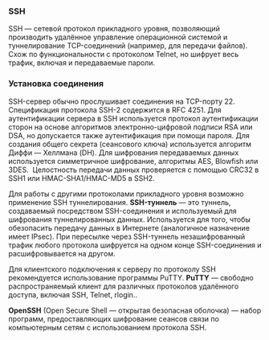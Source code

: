 
### SSH
SSH — сетевой протокол прикладного уровня, позволяющий производить удалённое управление операционной системой и туннелирование TCP-соединений (например, для передачи файлов). Схож по функциональности с протоколом Telnet, но шифрует весь трафик, включая и передаваемые пароли.

### Установка соединения
SSH-сервер обычно прослушивает соединения на TCP-порту 22. Спецификация протокола SSH-2 содержится в RFC 4251. Для аутентификации сервера в SSH используется протокол аутентификации сторон на основе алгоритмов электронно-цифровой подписи RSA или DSA, но допускается также аутентификация при помощи пароля.
Для создания общего секрета (сеансового ключа) используется алгоритм Диффи — Хеллмана (DH). Для шифрования передаваемых данных используется симметричное шифрование, алгоритмы AES, Blowfish или 3DES. 
Целостность передачи данных проверяется с помощью CRC32 в SSH1 или HMAC-SHA1/HMAC-MD5 в SSH2. 


Для работы с другими протоколами прикладного уровня возможно применение SSH туннелирования. **SSH-туннель** — это туннель, создаваемый посредством SSH-соединения и используемый для шифрования туннелированных данных. Используется для того, чтобы обезопасить передачу данных в Интернете (аналогичное назначение имеет IPsec). При пересылке через SSH-туннель незашифрованный трафик любого протокола шифруется на одном конце SSH-соединения и расшифровывается на другом.

Для клиентского подключения к серверу по протоколу SSH рекомендуется использование программы PuTTY. **PuTTY** — свободно распространяемый клиент для различных протоколов удалённого доступа, включая SSH, Telnet, rlogin.. 

**OpenSSH** (Open Secure Shell — открытая безопасная оболочка) — набор программ, предоставляющих шифрование сеансов связи по компьютерным сетям с использованием протокола SSH.